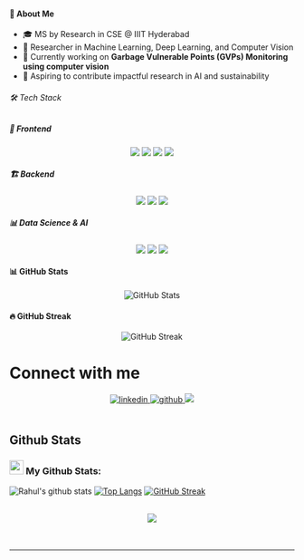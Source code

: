 #### 🚀 About Me
- 🎓 MS by Research in CSE @ IIIT Hyderabad
- 🔬 Researcher in Machine Learning, Deep Learning, and Computer Vision
- 🌱 Currently working on **Garbage Vulnerable Points (GVPs) Monitoring using computer vision**
- 📜 Aspiring to contribute impactful research in AI and sustainability


 ###### 🛠️ Tech Stack

##### 🎨 Frontend
<p align="center">
  <img src="https://img.shields.io/badge/HTML5-E34F26?style=for-the-badge&logo=html5&logoColor=white" />
  <img src="https://img.shields.io/badge/CSS3-1572B6?style=for-the-badge&logo=css3&logoColor=white" />
  <img src="https://img.shields.io/badge/JavaScript-F7DF1E?style=for-the-badge&logo=javascript&logoColor=black" />
  <img src="https://img.shields.io/badge/React-61DAFB?style=for-the-badge&logo=react&logoColor=black" />
</p>

##### 🏗 Backend
<p align="center">
  <img src="https://img.shields.io/badge/Python-3776AB?style=for-the-badge&logo=python&logoColor=white" />
  <img src="https://img.shields.io/badge/Node.js-339933?style=for-the-badge&logo=node.js&logoColor=white" />
  <img src="https://img.shields.io/badge/Django-092E20?style=for-the-badge&logo=django&logoColor=white" />
 </p>

##### 📊 Data Science & AI
<p align="center">
  <img src="https://img.shields.io/badge/TensorFlow-FF6F00?style=for-the-badge&logo=tensorflow&logoColor=white" />
  <img src="https://img.shields.io/badge/PyTorch-EE4C2C?style=for-the-badge&logo=pytorch&logoColor=white" />
  <img src="https://img.shields.io/badge/OpenCV-5C3EE8?style=for-the-badge&logo=opencv&logoColor=white" />
 </p>
  


#### 📊 GitHub Stats
<p align="center">
  <img src="https://github-readme-stats.vercel.app/api?username=rahulgithub&show_icons=true&theme=radical" alt="GitHub Stats" />
</p>

#### 🔥 GitHub Streak
<p align="center">
  <img src="https://github-readme-streak-stats.herokuapp.com/?user=rahulgithub&theme=radical" alt="GitHub Streak" />
</p>

  
# Connect with me  
<div align="center">
<a href="https://linkedin.com/in/rahul-kumar213" target="_blank">
<img src=https://img.shields.io/badge/linkedin-%231E77B5.svg?&style=for-the-badge&logo=linkedin&logoColor=white alt=linkedin style="margin-bottom: 5px;" />
</a>
<a href="https://github.com/rahulyadav213" target="_blank">
<img src=https://img.shields.io/badge/github-%2324292e.svg?&style=for-the-badge&logo=github&logoColor=white alt=github style="margin-bottom: 5px;" />
</a>  

  <a href="https://scholar.google.com/citations?user=iOiaGf4AAAAJ&hl=en" target="https://scholar.google.com/citations?user=iOiaGf4AAAAJ&hl=en">
    <img src="https://img.shields.io/badge/Google%20Scholar-4285F4?style=for-the-badge&logo=google-scholar&logoColor=white" />
  </a>
  
</div>  
  

<br/>  


## Github Stats  
### <img src='https://media1.giphy.com/media/du3J3cXyzhj75IOgvA/giphy.gif?cid=ecf05e47x2g034i9pzwtzzsd3xgg2w9nr94t4tflbbgo3008&rid=giphy.gif' width='25' /> My Github Stats:
![Rahul's github stats](https://github-readme-stats.vercel.app/api?username=rahulyadav213&show_icons=true&title_color=ffc857&icon_color=8ac926&text_color=daf7dc&bg_color=151515&hide=issues&count_private=true&include_all_commits=true)
[![Top Langs](https://github-readme-stats.vercel.app/api/top-langs/?username=rahulyadav213&layout=compact&text_color=daf7dc&bg_color=151515&hide=css,html,php)](https://github.com/anuraghazra/github-readme-stats)
[![GitHub Streak](https://github-readme-streak-stats.herokuapp.com/?user=rahulyadav213&theme=dark)](https://git.io/streak-stats)

<!--START_SECTION:waka-->

<!--END_SECTION:waka-->
  

<br/>  

<div align="center">
<img src="https://komarev.com/ghpvc/?username=rahulyadav213&&style=flat-square" align="center" />
</div>  
  

<br/>  


<br />

----
 
